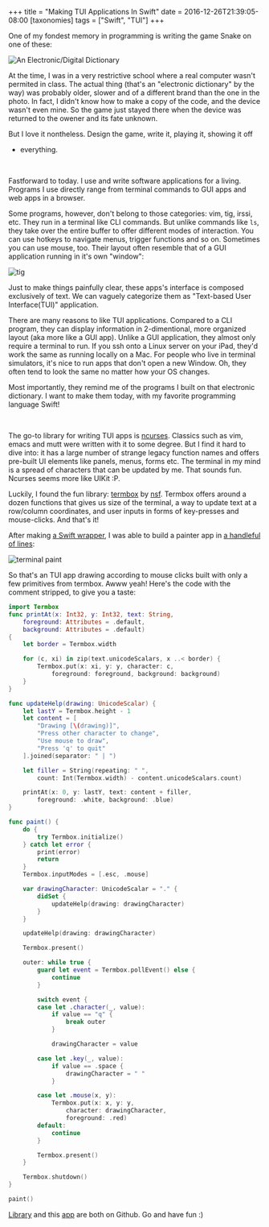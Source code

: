 +++
title = "Making TUI Applications In Swift"
date = 2016-12-26T21:39:05-08:00
[taxonomies]
tags = ["Swift", "TUI"]
+++

One of my fondest memory in programming is writing the game Snake on one of
these:

![An Electronic/Digital Dictionary]({{site.url}}/assets/2016/12/e-dictionary.jpg)

At the time, I was in a very restrictive school where a real computer wasn't
permited in class. The actual thing (that's an "electronic dictionary" by the
way) was probably older, slower and of a different brand than the one in the
photo. In fact, I didn't know how to make a copy of the code, and the device
wasn't even mine. So the game just stayed there when the device was returned to
the owener and its fate unknown.

But I love it nontheless. Design the game, write it, playing it, showing it off
- everything.

<br />

Fastforward to today. I use and write software applications for a living.
Programs I use directly range from terminal commands to GUI apps and web apps in
a browser.

Some programs, however, don't belong to those categories: vim, tig, irssi, etc.
They run in a terminal like CLI commands. But unlike commands like `ls`, they
take over the entire buffer to offer different modes of interaction. You can
use hotkeys to navigate menus, trigger functions and so on.  Sometimes you can
use mouse, too. Their layout often resemble that of a GUI application running in
it's own "window":

![tig]({{site.url}}/assets/2016/12/tig.png)

Just to make things painfully clear, these apps's interface is composed
exclusively of text. We can vaguely categorize them as "Text-based User
Interface(TUI)" application.

There are many reasons to like TUI applications. Compared to a CLI program,
they can display information in 2-dimentional, more organized layout (aka more
like a GUI app). Unlike a GUI application, they almost only require a terminal
to run. If you ssh onto a Linux server on your iPad, they'd work the same as
running locally on a Mac. For people who live in terminal simulators, it's nice
to run apps that don't open a new Window. Oh, they often tend to look the same
no matter how your OS changes.

Most importantly, they remind me of the programs I built on that electronic
dictionary. I want to make them today, with my favorite programming language
Swift!

<br />

The go-to library for writing TUI apps is [ncurses][]. Classics such as vim,
emacs and mutt were written with it to some degree. But I find it hard to dive
into: it has a large number of strange legacy function names and offers
pre-built UI elements like panels, menus, forms etc. The terminal in my mind is
a spread of characters that can be updated by me. That sounds fun. Ncurses seems
more like UIKit :P.

Luckily, I found the fun library: [termbox][] by [nsf][]. Termbox offers around
a dozen functions that gives us size of the terminal, a way to update text at
a row/column coordinates, and user inputs in forms of key-presses and
mouse-clicks. And that's it!

After making [a Swift wrapper][wrapper], I was able to build a painter app in
[a handleful of lines][terminal-paint]:

![terminal paint]({{site.url}}/assets/2016/12/terminal-paint.png)

So that's an TUI app drawing according to mouse clicks built with only a few
primitives from termbox. Awww yeah! Here's the code with the comment stripped,
to give you a taste:

```swift
import Termbox
func printAt(x: Int32, y: Int32, text: String,
    foreground: Attributes = .default,
    background: Attributes = .default)
{
    let border = Termbox.width

    for (c, xi) in zip(text.unicodeScalars, x ..< border) {
        Termbox.put(x: xi, y: y, character: c,
            foreground: foreground, background: background)
    }
}

func updateHelp(drawing: UnicodeScalar) {
    let lastY = Termbox.height - 1
    let content = [
        "Drawing [\(drawing)]",
        "Press other character to change",
        "Use mouse to draw",
        "Press 'q' to quit"
    ].joined(separator: " | ")

    let filler = String(repeating: " ",
        count: Int(Termbox.width) - content.unicodeScalars.count)

    printAt(x: 0, y: lastY, text: content + filler,
        foreground: .white, background: .blue)
}

func paint() {
    do {
        try Termbox.initialize()
    } catch let error {
        print(error)
        return
    }
    Termbox.inputModes = [.esc, .mouse]

    var drawingCharacter: UnicodeScalar = "." {
        didSet {
            updateHelp(drawing: drawingCharacter)
        }
    }

    updateHelp(drawing: drawingCharacter)

    Termbox.present()

    outer: while true {
        guard let event = Termbox.pollEvent() else {
            continue
        }

        switch event {
        case let .character(_, value):
            if value == "q" {
                break outer
            }

            drawingCharacter = value

        case let .key(_, value):
            if value == .space {
                drawingCharacter = " "
            }

        case let .mouse(x, y):
            Termbox.put(x: x, y: y,
                character: drawingCharacter,
                foreground: .red)
        default:
            continue
        }

        Termbox.present()
    }

    Termbox.shutdown()
}

paint()
```

[Library][wrapper] and this [app][terminal-paint] are both on Github. Go and
have fun :)

[ncurses]: https://www.gnu.org/software/ncurses/
[termbox]: https://github.com/nsf/termbox
[nsf]: https://github.com/nsf
[wrapper]: https://github.com/dduan/Termbox
[terminal-paint]: https://github.com/dduan/TerminalPaint
